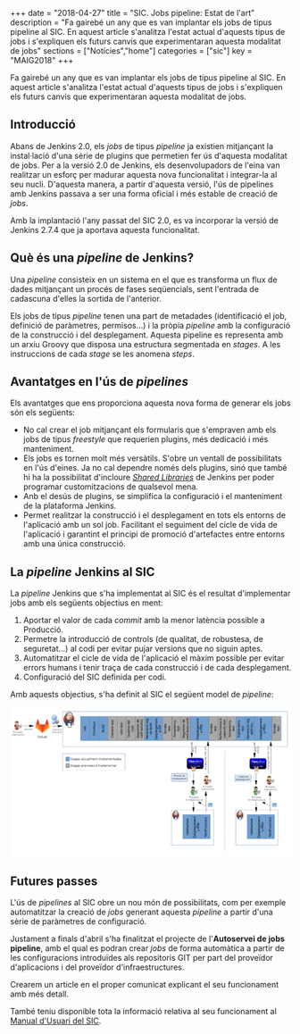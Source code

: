 +++
date        = "2018-04-27"
title       = "SIC. Jobs pipeline: Estat de l'art"
description = "Fa gairebé un any que es van implantar els jobs de tipus pipeline al SIC. En aquest article s'analitza l'estat actual d'aquests tipus de jobs i s'expliquen els futurs canvis que experimentaran aquesta modalitat de jobs"
sections    = ["Notícies","home"]
categories  = ["sic"]
key         = "MAIG2018"
+++

Fa gairebé un any que es van implantar els jobs de tipus pipeline al SIC. En aquest article s'analitza l'estat actual d'aquests tipus de jobs i s'expliquen els futurs canvis que experimentaran aquesta modalitat de jobs.

## Introducció

Abans de Jenkins 2.0, els _jobs_ de tipus _pipeline_ ja existien mitjançant la instal·lació d'una sèrie de plugins que permetien fer ús d'aquesta modalitat de jobs. Per a la versió 2.0 de Jenkins, els desenvolupadors de l'eina van realitzar un esforç per madurar aquesta nova funcionalitat i integrar-la al seu nucli. D'aquesta manera, a partir d'aquesta versió, l'ús de pipelines amb Jenkins passava a ser una forma oficial i més estable de creació de _jobs_.

Amb la implantació l'any passat del SIC 2.0, es va incorporar la versió de Jenkins 2.7.4 que ja aportava aquesta funcionalitat.

## Què és una _pipeline_ de Jenkins?

Una _pipeline_ consisteix en un sistema en el que es transforma un flux de dades mitjançant un procés de fases seqüencials, sent l'entrada de cadascuna d'elles la sortida de l'anterior.

Els jobs de tipus _pipeline_ tenen una part de metadades (identificació el job, definició de paràmetres, permisos...) i la pròpia _pipeline_ amb la configuració de la construcció i del desplegament. Aquesta pipeline es representa amb un arxiu Groovy que disposa una estructura segmentada en _stages_. A les instruccions de cada _stage_ se les anomena _steps_.

## Avantatges en l'ús de _pipelines_

Els avantatges que ens proporciona aquesta nova forma de generar els jobs són els següents:

* No cal crear el job mitjançant els formularis que s'empraven amb els jobs de tipus _freestyle_ que requerien plugins, més dedicació i més manteniment.
* Els jobs es tornen molt més versàtils. S'obre un ventall de possibilitats en l'ús d'eines. Ja no cal dependre només dels plugins, sinó que també hi ha la possibilitat d'incloure _[Shared Libraries](https://jenkins.io/doc/book/pipeline/shared-libraries/)_ de Jenkins per poder programar customitzacions de qualsevol mena.
* Anb el desús de plugins, se simplifica la configuració i el manteniment de la plataforma Jenkins.
* Permet realitzar la construcció i el desplegament en tots els entorns de l'aplicació amb un sol job. Facilitant el seguiment del cicle de vida de l'aplicació i garantint el principi de promoció d'artefactes entre entorns amb una única construcció.

## La _pipeline_ Jenkins al SIC

La _pipeline_ Jenkins que s'ha implementat al SIC és el resultat d'implementar jobs amb els següents objectius en ment:

1. Aportar el valor de cada _commit_ amb la menor latència possible a Producció.
2. Permetre la introducció de controls (de qualitat, de robustesa, de seguretat...) al codi per evitar pujar versions que no siguin aptes.
3. Automatitzar el cicle de vida de l'aplicació el màxim possible per evitar errors humans i tenir traça de cada construcció i de cada desplegament.
4. Configuració del SIC definida per codi.

Amb aquests objectius, s'ha definit al SIC el següent model de _pipeline_:

![Pipeline del SIC](/images/news/PipelineJobsPREiPROiOficinesv1.png)

## Futures passes

L'ús de _pipelines_ al SIC obre un nou món de possibilitats, com per exemple automatitzar la creació de _jobs_ generant aquesta _pipeline_ a partir d'una sèrie de paràmetres de configuració.

Justament a finals d'abril s'ha finalitzat el projecte de l'**Autoservei de jobs pipeline**, amb el qual es podran crear _jobs_ de forma automàtica a partir de les configuracions introduïdes als repositoris GIT per part del proveïdor d'aplicacions i del proveïdor d'infraestructures.

Crearem un article en el proper comunicat explicant el seu funcionament amb més detall.

També teniu disponible tota la informació relativa al seu funcionament al [Manual d'Usuari del SIC](/related/sic/manual-usuari.pdf).
